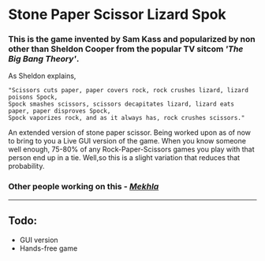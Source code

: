 # Stone Paper Scissor Lizard Spok

### This is the game invented by Sam Kass and popularized by non other than **Sheldon Cooper** from the popular TV sitcom _'The Big Bang Theory'_.

As Sheldon explains, 
```
"Scissors cuts paper, paper covers rock, rock crushes lizard, lizard poisons Spock, 
Spock smashes scissors, scissors decapitates lizard, lizard eats paper, paper disproves Spock, 
Spock vaporizes rock, and as it always has, rock crushes scissors."
```

An extended version of stone paper scissor. Being worked upon as of now to bring to you a Live GUI version of the game.
When you know someone well enough, 75-80% of any Rock-Paper-Scissors games you play with that person end up in a tie. Well,so this is a slight variation that reduces that probability. 

### Other people working on this - [_Mekhla_](https://github.com/meks-0202)

___
## Todo:
- GUI version
- Hands-free game
